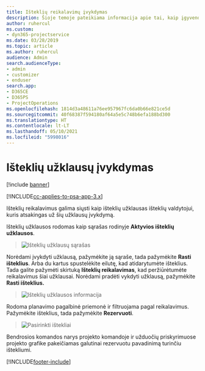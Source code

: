 ```yaml
---
title: Išteklių reikalavimų įvykdymas
description: Šioje temoje pateikiama informacija apie tai, kaip įgyvendinti išteklių reikalavimus.
author: ruhercul
ms.custom:
- dyn365-projectservice
ms.date: 03/28/2019
ms.topic: article
ms.author: ruhercul
audience: Admin
search.audienceType:
- admin
- customizer
- enduser
search.app:
- D365CE
- D365PS
- ProjectOperations
ms.openlocfilehash: 1814d3a48611a76ee957967fc6da0b66e821ce5d
ms.sourcegitcommit: 40f68387f594180af64a5e5c748b6efa188bd300
ms.translationtype: HT
ms.contentlocale: lt-LT
ms.lasthandoff: 05/10/2021
ms.locfileid: "5998016"
---
```

# <a name="fulfilling-resource-requests"></a>Išteklių užklausų įvykdymas

[!include [banner](../includes/psa-now-project-operations.md)]

[!INCLUDE[cc-applies-to-psa-app-3.x](../includes/cc-applies-to-psa-app-3x.md)]

Išteklių reikalavimus galima siųsti kaip išteklių užklausas išteklių valdytojui, kuris atsakingas už šių užklausų įvykdymą.

Išteklių užklausos rodomas kaip sąrašas rodinyje **Aktyvios išteklių užklausos**.

> ![Išteklių užklausų sąrašas](media/Resource-Management-image59.png)

Norėdami įvykdyti užklausą, pažymėkite ją sąraše, tada pažymėkite **Rasti išteklius**. Arba du kartus spustelėkite eilutę, kad atidarytumėte išteklius. Tada galite pažymėti skirtuką **Išteklių reikalavimas**, kad peržiūrėtumėte reikalavimus šiai užklausai. Norėdami pradėti vykdyti užklausą, pažymėkite **Rasti išteklius.**

> ![Išteklių užklausos informacija](media/Resource-Management-image60.png)

Rodoma planavimo pagalbinė priemonė ir filtruojama pagal reikalavimus. Pažymėkite išteklius, tada pažymėkite **Rezervuoti**.

> ![Pasirinkti ištekliai](media/Resource-Management-image61.png)

Bendrosios komandos narys projekto komandoje ir užduočių priskyrimuose projekto grafike pakeičiamas galutinai rezervuotu pavadinimą turinčiu ištekliumi.


[!INCLUDE[footer-include](../includes/footer-banner.md)]
